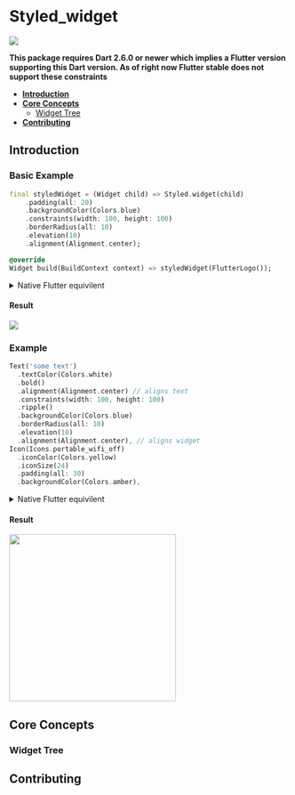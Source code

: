 # Styled_widget
<img src="https://img.shields.io/pub/v/styled_widget">

**This package requires Dart 2.6.0 or newer which implies a Flutter version supporting this Dart version. As of right now Flutter stable does not support these constraints**

- **[Introduction](#introduction)**
- **[Core Concepts](#core-concepts)**
  - [Widget Tree](#widget-tree)
- **[Contributing](#contributing)**

## Introduction

### Basic Example
```dart
final styledWidget = (Widget child) => Styled.widget(child)
    .padding(all: 20)
    .backgroundColor(Colors.blue)
    .constraints(width: 100, height: 100)
    .borderRadius(all: 10)
    .elevation(10)
    .alignment(Alignment.center);

@override
Widget build(BuildContext context) => styledWidget(FlutterLogo());
```
<details>
  <summary>Native Flutter equivilent</summary>

  ```dart
  Align(
    alignment: Alignment.center,
    child: DecoratedBox(
      decoration: BoxDecoration(
        boxShadow: [
          BoxShadow(
            color: Color(0x55000000),
            offset: Offset(0, 10),
            blurRadius: 10,
          ),
        ],
      ),
      child: ClipRRect(
        borderRadius: BorderRadius.circular(10),
        child: ConstrainedBox(
          constraints: BoxConstraints.tightFor(width: 100, height: 100),
          child: DecoratedBox(
            decoration: BoxDecoration(color: Colors.blue),
            child: Padding(
              padding: EdgeInsets.all(10),
              child: FlutterLogo(),
            ),
          ),
        ),
      ),
    ),
  ),
  ```
</details>

#### Result
<img src="https://raw.githubusercontent.com/ReinBentdal/styled_widget/master/example/assets/example_1.jpg">

### Example
```dart
Text('some text')
  .textColor(Colors.white)
  .bold()
  .alignment(Alignment.center) // aligns text
  .constraints(width: 100, height: 100)
  .ripple()
  .backgroundColor(Colors.blue)
  .borderRadius(all: 10)
  .elevation(10)
  .alignment(Alignment.center), // aligns widget
Icon(Icons.portable_wifi_off)
  .iconColor(Colors.yellow)
  .iconSize(24)
  .padding(all: 30)
  .backgroundColor(Colors.amber),
```

<details>
  <summary>Native Flutter equivilent</summary>

  ```dart
  Align(
    alignment: Alignment.center,
    child: ClipRRect(
      borderRadius: BorderRadius.circular(10),
      child: DecoratedBox(
        decoration: BoxDecoration(
          color: Colors.blue,
        ),
        child: ConstrainedBox(
          constraints: BoxConstraints.tightFor(width: 100, height: 100),
          child: Align(
            alignment: Alignment.center,
            child: Text(
              'some text',
              style: TextStyle(
                  fontWeight: FontWeight.bold, color: Colors.white),
            ),
          ),
        ),
      ),
    ),
  ),
  DecoratedBox(
    decoration: BoxDecoration(color: Colors.amber),
    child: Padding(
      padding: EdgeInsets.all(30),
      child: Icon(
        Icons.portable_wifi_off,
        size: 24,
        color: Colors.yellow,
      ),
    ),
  ),
  ```
</details>

#### Result
<img width="300" src="https://raw.githubusercontent.com/ReinBentdal/styled_widget/master/example/assets/code_demo.png">

## Core Concepts
### Widget Tree

## Contributing
